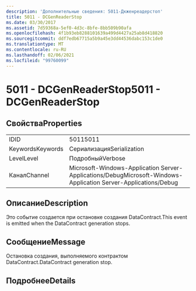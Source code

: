 ```yaml
---
description: 'Дополнительные сведения: 5011-Дкженреадерстоп'
title: 5011 - DCGenReaderStop
ms.date: 03/30/2017
ms.assetid: 7d59368a-5ef0-4d3c-8bfe-8bb509b90afa
ms.openlocfilehash: 4f1b93eb8288101639a499d4427a25ab8d418820
ms.sourcegitcommit: ddf7edb67715a5b9a45e3dd44536dabc153c1de0
ms.translationtype: MT
ms.contentlocale: ru-RU
ms.lasthandoff: 02/06/2021
ms.locfileid: "99760099"
---
```

# <a name="5011---dcgenreaderstop"></a><span data-ttu-id="3232f-103">5011 - DCGenReaderStop</span><span class="sxs-lookup"><span data-stu-id="3232f-103">5011 - DCGenReaderStop</span></span>

## <a name="properties"></a><span data-ttu-id="3232f-104">Свойства</span><span class="sxs-lookup"><span data-stu-id="3232f-104">Properties</span></span>  
  
|||  
|-|-|  
|<span data-ttu-id="3232f-105">ID</span><span class="sxs-lookup"><span data-stu-id="3232f-105">ID</span></span>|<span data-ttu-id="3232f-106">5011</span><span class="sxs-lookup"><span data-stu-id="3232f-106">5011</span></span>|  
|<span data-ttu-id="3232f-107">Keywords</span><span class="sxs-lookup"><span data-stu-id="3232f-107">Keywords</span></span>|<span data-ttu-id="3232f-108">Сериализация</span><span class="sxs-lookup"><span data-stu-id="3232f-108">Serialization</span></span>|  
|<span data-ttu-id="3232f-109">Level</span><span class="sxs-lookup"><span data-stu-id="3232f-109">Level</span></span>|<span data-ttu-id="3232f-110">Подробный</span><span class="sxs-lookup"><span data-stu-id="3232f-110">Verbose</span></span>|  
|<span data-ttu-id="3232f-111">Канал</span><span class="sxs-lookup"><span data-stu-id="3232f-111">Channel</span></span>|<span data-ttu-id="3232f-112">Microsoft-Windows-Application Server-Applications/Debug</span><span class="sxs-lookup"><span data-stu-id="3232f-112">Microsoft-Windows-Application Server-Applications/Debug</span></span>|  
  
## <a name="description"></a><span data-ttu-id="3232f-113">Описание</span><span class="sxs-lookup"><span data-stu-id="3232f-113">Description</span></span>  

 <span data-ttu-id="3232f-114">Это событие создается при остановке создания DataContract.</span><span class="sxs-lookup"><span data-stu-id="3232f-114">This event is emitted when the DataContract generation stops.</span></span>  
  
## <a name="message"></a><span data-ttu-id="3232f-115">Сообщение</span><span class="sxs-lookup"><span data-stu-id="3232f-115">Message</span></span>  

 <span data-ttu-id="3232f-116">Остановка создания, выполняемого контрактом DataContract.</span><span class="sxs-lookup"><span data-stu-id="3232f-116">DataContract generation stop.</span></span>  
  
## <a name="details"></a><span data-ttu-id="3232f-117">Подробнее</span><span class="sxs-lookup"><span data-stu-id="3232f-117">Details</span></span>
